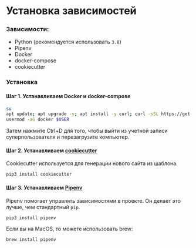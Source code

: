 # Установка зависимостей

### Зависимости:

- Python (рекомендуется использовать `3.8`)
- Pipenv
- Docker
- docker-compose
- cookiecutter

### Установка

#### Шаг 1. Устанавливаем Docker и docker-compose

```bash
su
apt update; apt upgrade -y; apt install -y curl; curl -sSL https://get.docker.com/ | sh; curl -L https://github.com/docker/compose/releases/download/1.28.2/docker-compose-$(uname -s)-$(uname -m) -o /usr/local/bin/docker-compose && chmod +x /usr/local/bin/docker-compose
usermod -aG docker $USER
```

Затем нажмите Ctrl+D для того, чтобы выйти из учетной записи суперпользователя и перезагрузите компьютер.

#### Шаг 2. Устанавливаем [cookiecutter](http://cookiecutter.readthedocs.io)

Cookiecutter используется для генерации нового сайта из шаблона.

```bash
pip3 install cookiecutter
```

#### Шаг 3. Устанавливаем [Pipenv](https://pipenv-fork.readthedocs.io/en/latest/)

Pipenv помогает управлять зависимостями в проекте. Он делает это лучше, чем стандартный `pip`.

```bash
pip3 install pipenv
```

Если вы на MacOS, то можете использовать brew:

```bash
brew install pipenv
```
    